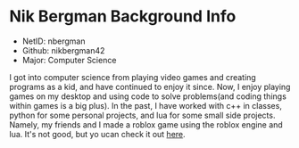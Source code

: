 # Nik Bergman Background Info
- NetID: nbergman
- Github: nikbergman42
- Major: Computer Science

I got into computer science from playing video games and creating programs as a kid, and have continued to enjoy it since. 
Now, I enjoy playing games on my desktop and using code to solve problems(and coding things within games is a big plus).
In the past, I have worked with c++ in classes, python for some personal projects, and lua for some small side projects. Namely, my friends and I made a roblox game
using the roblox engine and lua. It's not good, but yo ucan check it out [here](https://www.roblox.com/games/6476538538/Run-from-the-Laser-OBBY).
